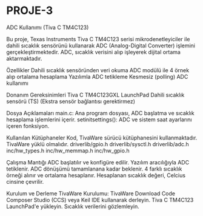 # PROJE-3
ADC Kullanımı (Tiva C TM4C123)

Bu proje, Texas Instruments Tiva C TM4C123 serisi mikrodenetleyiciler ile dahili sıcaklık sensörünü kullanarak ADC (Analog-Digital Converter) işlemini gerçekleştirmektedir. ADC, sıcaklık verisini alıp işleyerek dijital ortama aktarmaktadır.

Özellikler
Dahili sıcaklık sensöründen veri okuma
ADC modülü ile 4 örnek alıp ortalama hesaplama
Yazılımla ADC tetikleme
Kesmesiz (polling) ADC kullanımı

Donanım Gereksinimleri
Tiva C TM4C123GXL LaunchPad
Dahili sıcaklık sensörü (TS) (Ekstra sensör bağlantısı gerektirmez)

Dosya Açıklamaları
main.c: Ana program dosyası, ADC başlatma ve sıcaklık hesaplama işlemlerini içerir.
setinitsettings(): ADC ve sistem saat ayarlarını içeren fonksiyon.

Kullanılan Kütüphaneler
Kod, TivaWare sürücü kütüphanesini kullanmaktadır. TivaWare yüklü olmalıdır.
driverlib/gpio.h
driverlib/sysctl.h
driverlib/adc.h
inc/hw_types.h
inc/hw_memmap.h
inc/hw_gpio.h

Çalışma Mantığı
ADC başlatılır ve konfigüre edilir.
Yazılım aracılığıyla ADC tetiklenir.
ADC dönüşümü tamamlanana kadar beklenir.
4 farklı sıcaklık örneği alınır ve ortalama hesaplanır.
Hesaplanan sıcaklık değeri, Celcius cinsine çevrilir.

Kurulum ve Derleme
TivaWare Kurulumu: TivaWare Download
Code Composer Studio (CCS) veya Keil IDE kullanarak derleyin.
Tiva C TM4C123 LaunchPad'e yükleyin.
Sıcaklık verilerini gözlemleyin.
